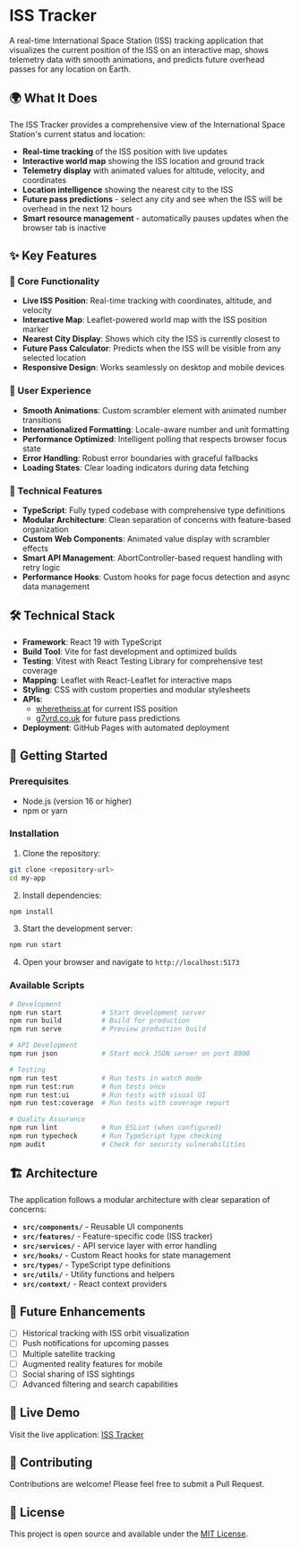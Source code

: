 # ISS Tracker

A real-time International Space Station (ISS) tracking application that visualizes the current position of the ISS on an interactive map, shows telemetry data with smooth animations, and predicts future overhead passes for any location on Earth.

## 🌍 What It Does

The ISS Tracker provides a comprehensive view of the International Space Station's current status and location:

- **Real-time tracking** of the ISS position with live updates
- **Interactive world map** showing the ISS location and ground track
- **Telemetry display** with animated values for altitude, velocity, and coordinates
- **Location intelligence** showing the nearest city to the ISS
- **Future pass predictions** - select any city and see when the ISS will be overhead in the next 12 hours
- **Smart resource management** - automatically pauses updates when the browser tab is inactive

## ✨ Key Features

### 🎯 Core Functionality
- **Live ISS Position**: Real-time tracking with coordinates, altitude, and velocity
- **Interactive Map**: Leaflet-powered world map with the ISS position marker
- **Nearest City Display**: Shows which city the ISS is currently closest to
- **Future Pass Calculator**: Predicts when the ISS will be visible from any selected location
- **Responsive Design**: Works seamlessly on desktop and mobile devices

### 🎨 User Experience
- **Smooth Animations**: Custom scrambler element with animated number transitions
- **Internationalized Formatting**: Locale-aware number and unit formatting
- **Performance Optimized**: Intelligent polling that respects browser focus state
- **Error Handling**: Robust error boundaries with graceful fallbacks
- **Loading States**: Clear loading indicators during data fetching

### 🔧 Technical Features
- **TypeScript**: Fully typed codebase with comprehensive type definitions
- **Modular Architecture**: Clean separation of concerns with feature-based organization
- **Custom Web Components**: Animated value display with scrambler effects
- **Smart API Management**: AbortController-based request handling with retry logic
- **Performance Hooks**: Custom hooks for page focus detection and async data management

## 🛠 Technical Stack

- **Framework**: React 19 with TypeScript
- **Build Tool**: Vite for fast development and optimized builds
- **Testing**: Vitest with React Testing Library for comprehensive test coverage
- **Mapping**: Leaflet with React-Leaflet for interactive maps
- **Styling**: CSS with custom properties and modular stylesheets
- **APIs**:
  - [wheretheiss.at](https://wheretheiss.at) for current ISS position
  - [g7vrd.co.uk](https://api.g7vrd.co.uk) for future pass predictions
- **Deployment**: GitHub Pages with automated deployment

## 🚀 Getting Started

### Prerequisites
- Node.js (version 16 or higher)
- npm or yarn

### Installation

1. Clone the repository:
```bash
git clone <repository-url>
cd my-app
```

2. Install dependencies:
```bash
npm install
```

3. Start the development server:
```bash
npm run start
```

4. Open your browser and navigate to `http://localhost:5173`

### Available Scripts

```bash
# Development
npm run start          # Start development server
npm run build          # Build for production
npm run serve          # Preview production build

# API Development
npm run json           # Start mock JSON server on port 8000

# Testing
npm run test           # Run tests in watch mode
npm run test:run       # Run tests once
npm run test:ui        # Run tests with visual UI
npm run test:coverage  # Run tests with coverage report

# Quality Assurance
npm run lint           # Run ESLint (when configured)
npm run typecheck      # Run TypeScript type checking
npm audit              # Check for security vulnerabilities
```

## 🏗 Architecture

The application follows a modular architecture with clear separation of concerns:

- **`src/components/`** - Reusable UI components
- **`src/features/`** - Feature-specific code (ISS tracker)
- **`src/services/`** - API service layer with error handling
- **`src/hooks/`** - Custom React hooks for state management
- **`src/types/`** - TypeScript type definitions
- **`src/utils/`** - Utility functions and helpers
- **`src/context/`** - React context providers

## 🌟 Future Enhancements

- [ ] Historical tracking with ISS orbit visualization
- [ ] Push notifications for upcoming passes
- [ ] Multiple satellite tracking
- [ ] Augmented reality features for mobile
- [ ] Social sharing of ISS sightings
- [ ] Advanced filtering and search capabilities

## 📱 Live Demo

Visit the live application: [ISS Tracker](https://jamesmanuel.github.io/iss-track-react/)

## 🤝 Contributing

Contributions are welcome! Please feel free to submit a Pull Request.

## 📄 License

This project is open source and available under the [MIT License](LICENSE).